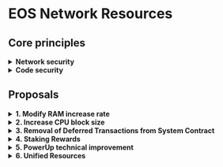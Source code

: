 # EOS Network Resources

## Core principles

<details>
<summary><b>Network security</b></summary>

- Voter participation must not decrease
- Network must not be at increased risk

</details>

<details>
<summary><b>Code security</b></summary>

- Minimal system contract modifications
- No risk of loss of funds
- Code review should contain minimal code complexity

</details>

## Proposals

<details>
<summary><b>1. Modify RAM increase rate</b></summary>

### Timeline
- Immediate

### Proposal
- `eosio::setramrate` to `bytes_per_block=0`

### Considerations
- Allow for signed integer for `bytes_per_block` RAM rate (allows decreasing virtual RAM supply)
</details>

<details>
<summary><b>2. Increase CPU block size</b></summary>

### Timeline
- Immediate

### Proposal
- Increase `max_block_cpu_usage` (requirement for EOS EVM transactions)
- Increase `max_inline_action_depth=32` (allows for more inline actions)

</details>

<details>
<summary><b>3. Removal of Deferred Transactions from System Contract</b></summary>

### Timeline
- Immediate

### Proposal
- Deploy latest v3.2.0 system contract
- Within the system contracts the actions `system_contract::bidname`, `system_contract::buyram`, `wrap::exec` no longer issue deferred transactions. This is a change for the `system_contract::bidname` action, and failed bids will need an explict refund. For the `system_contract::buyram` action the default behavior remains unchanged. The `wrap::exec` action has been rewritten to use send instead of `send_deferred`.

</details>

<details>
<summary><b>4. Staking Rewards</b></summary>

### Timeline
- Requires development and testing

### Proposal

- REX to accept a portion of unallocated inflation
  - modify `producer_pay::claimrewards` to support `rex::channel_to_rex`
  - define new `global5` table with `inflation_rex_factor=20000` (previously 0)
  - define new `setrexfactor` action to modify `inflation_rex_factor`
- Increase +2% of unallocated inflation going to REX
  - call `eosio::setinflation` action with the following parameters:
    - `annual_rate=500` (previously 300)
    - `inflation_pay_factor=50000` (previously 30000)
- Remove proxy or vote for 21+ BPs requirement from REX
  - remove `check_voting_requirement` checks from `buyrex`
    - resolves circular dependencies between `delegatebw`, `voteproducer`, and `buyrex`. [#51](https://github.com/EOSIO/eosio.system/issues/51)
    - allows for neutral actors to participate in REX (ex: EOS EVM Bridge)

### Considerations
- Increase REX staking period
  - modify `num_of_maturity_buckets=8` to change staking period from 4 days to 7 days
- Prevent REX liquid staking
  - modify `mvtosavings` and `mvfrsavings` to be a requirement for `buyrex`
  - matured REX loans should automatically trigger `sellrex` action

</details>

<details>
<summary><b>5. PowerUp technical improvement</b></summary>

### Timeline
- Requires development and testing

### No Change

- Powerup CPU/NET ratios remain unchanged

### Proposal
- Powerup utility smart contract actions (must be backwards compatible)
    - Allow for auto-renewal (similar to how REX had renewals)
    - Pay with fixed amount of EOS (instead of calculating net/cpu ratios)

</details>

<details>
<summary><b>6. Unified Resources</b></summary>

### Timeline
- Requires development and testing

### Proposal

- Combined CPU + NET as single ephemeral resource
  - Deprecates the requirement of NET
- Smart contract reference to allow on-chain co-signing
  - Allows dapps to pay for CPU without abuse
  - Extends WharfKit's co-signing wallet feature

</details>
